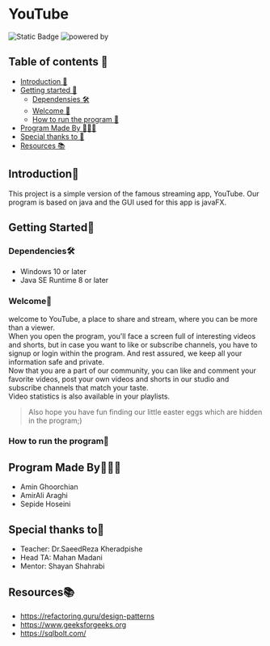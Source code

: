 # YouTube
![Static Badge](https://img.shields.io/badge/SBU_University-b?logo=bookstack&logoColor=red&labelColor=black&color=green)
![powered by](https://img.shields.io/badge/Powered_By-JAVA-blue)
## Table of contents 🧾
- [Introduction 💁](https://github.com/Amin-Gh-05/YouTube/tree/Reports#introduction)
- [Getting started 🧗](https://github.com/Amin-Gh-05/YouTube/tree/Reports#getting-started)
    - [Dependensies 🛠️](https://github.com/Amin-Gh-05/YouTube/tree/Reports#dependencies%EF%B8%8F)
    - [Welcome 👾](https://github.com/Amin-Gh-05/YouTube/tree/Reports#welcome)
    - [How to run the program 🦦](https://github.com/Amin-Gh-05/YouTube/tree/Reports#how-to-run-the-program)
- [Program Made By 👩🏽‍💻](https://github.com/Amin-Gh-05/YouTube/edit/Reports/Readme.md#program-made-by)
- [Special thanks to 🙏](https://github.com/Amin-Gh-05/YouTube/edit/Reports/Readme.md#special-thanks-t)
- [Resources 📚](https://github.com/Amin-Gh-05/YouTube/edit/Reports/Readme.md#resources)


## Introduction💁
This project is a simple version of the famous streaming app, YouTube. Our program is based on java and the GUI used for this app is javaFX.

## Getting Started🧗

### Dependencies🛠️

* Windows 10 or later
* Java SE Runtime 8 or later

### Welcome👾
welcome to YouTube, a place to share and stream, where you can be more than a viewer.
<br>When you open the program, you'll face a screen full of interesting videos and shorts, but in case you want to like or subscribe channels, you have to signup or login within the program. And rest assured, we keep all your information safe and private.
<br>Now that you are a part of our community, you can like and comment your favorite videos, post your own videos and shorts in our studio and subscribe channels that match your taste.
<br>Video statistics is also available in your playlists.

> Also hope you have fun finding our little easter eggs which are hidden in the program;)

### How to run the program🦦


## Program Made By👩🏽‍💻
- Amin Ghoorchian
- AmirAli Araghi
- Sepide Hoseini

## Special thanks to🙏
- Teacher: Dr.SaeedReza Kheradpishe
- Head TA: Mahan Madani
- Mentor: Shayan Shahrabi

## Resources📚

- https://refactoring.guru/design-patterns
- https://www.geeksforgeeks.org
- https://sqlbolt.com/

